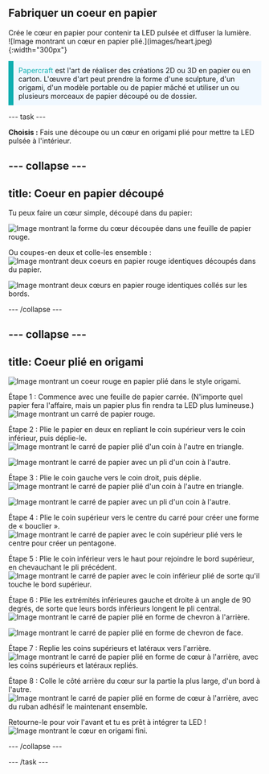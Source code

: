 ## Fabriquer un coeur en papier

<div style="display: flex; flex-wrap: wrap">
<div style="flex-basis: 200px; flex-grow: 1; margin-right: 15px;">
Crée le cœur en papier pour contenir ta LED pulsée et diffuser la lumière. 
</div>
<div>
![Image montrant un cœur en papier plié.](images/heart.jpeg){:width="300px"}
</div>
</div>

<p style="border-left: solid; border-width:10px; border-color: #0faeb0; background-color: aliceblue; padding: 10px;">
<span style="color: #0faeb0">Papercraft</span> est l'art de réaliser des créations 2D ou 3D en papier ou en carton. L'œuvre d'art peut prendre la forme d'une sculpture, d'un origami, d'un modèle portable ou de papier mâché et utiliser un ou plusieurs morceaux de papier découpé ou de dossier.</p>

--- task ---

**Choisis :** Fais une découpe ou un cœur en origami plié pour mettre ta LED pulsée à l'intérieur.

--- collapse ---
---
title: Coeur en papier découpé
---

Tu peux faire un cœur simple, découpé dans du papier:

![Image montrant la forme du cœur découpée dans une feuille de papier rouge.](images/heart-cutout.png)

Ou coupes-en deux et colle-les ensemble : ![Image montrant deux coeurs en papier rouge identiques découpés dans du papier.](images/heart-cutout2.png)

![Image montrant deux cœurs en papier rouge identiques collés sur les bords.](images/heart-cutout3.png)


--- /collapse ---


--- collapse ---
---
title: Coeur plié en origami
---

![Image montrant un coeur rouge en papier plié dans le style origami.](images/heart.png)

Étape 1 : Commence avec une feuille de papier carrée. (N'importe quel papier fera l'affaire, mais un papier plus fin rendra ta LED plus lumineuse.) ![Image montrant un carré de papier rouge.](images/heart1.png)


Étape 2 : Plie le papier en deux en repliant le coin supérieur vers le coin inférieur, puis déplie-le. ![Image montrant le carré de papier plié d'un coin à l'autre en triangle.](images/heart2.png)

![Image montrant le carré de papier avec un pli d'un coin à l'autre.](images/heart3.png)


Étape 3 : Plie le coin gauche vers le coin droit, puis déplie. ![Image montrant le carré de papier plié d'un coin à l'autre en triangle.](images/heart4.png)

![Image montrant le carré de papier avec un pli d'un coin à l'autre.](images/heart5.png)


Étape 4 : Plie le coin supérieur vers le centre du carré pour créer une forme de « bouclier ». ![Image montrant le carré de papier avec le coin supérieur plié vers le centre pour créer un pentagone.](images/heart6.png)


Étape 5 : Plie le coin inférieur vers le haut pour rejoindre le bord supérieur, en chevauchant le pli précédent. ![Image montrant le carré de papier avec le coin inférieur plié de sorte qu'il touche le bord supérieur.](images/heart7.png)

Étape 6 : Plie les extrémités inférieures gauche et droite à un angle de 90 degrés, de sorte que leurs bords inférieurs longent le pli central. ![Image montrant le carré de papier plié en forme de chevron à l'arrière.](images/heart8.png)

![Image montrant le carré de papier plié en forme de chevron de face.](images/heart9.png)


Étape 7 : Replie les coins supérieurs et latéraux vers l'arrière. ![Image montrant le carré de papier plié en forme de cœur à l'arrière, avec les coins supérieurs et latéraux repliés.](images/heart10.png)

Étape 8 : Colle le côté arrière du cœur sur la partie la plus large, d'un bord à l'autre. ![Image montrant le carré de papier plié en forme de cœur à l'arrière, avec du ruban adhésif le maintenant ensemble.](images/heart11.png)

Retourne-le pour voir l'avant et tu es prêt à intégrer ta LED ! ![Image montrant le cœur en origami fini.](images/heart.png)


--- /collapse ---

--- /task ---


